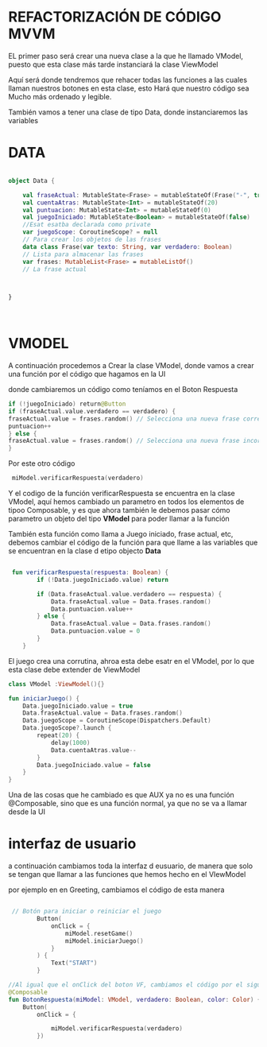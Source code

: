 
# REFACTORIZACIÓN DE CÓDIGO MVVM

EL primer paso será crear una nueva clase a la que he llamado VModel, puesto que esta clase más tarde instanciará la clase ViewModel

Aquí será donde tendremos que rehacer todas las funciones a las cuales llaman nuestros botones en esta clase, esto
Hará que nuestro código sea Mucho más ordenado y legible.

También vamos a tener una clase de tipo Data, donde instanciaremos las variables

# DATA

```Kotlin

object Data {

    val fraseActual: MutableState<Frase> = mutableStateOf(Frase("-", true))
    val cuentaAtras: MutableState<Int> = mutableStateOf(20)
    val puntuacion: MutableState<Int> = mutableStateOf(0)
    val juegoIniciado: MutableState<Boolean> = mutableStateOf(false)
    //Esat esatba declarada como private
    var juegoScope: CoroutineScope? = null
    // Para crear los objetos de las frases
    data class Frase(var texto: String, var verdadero: Boolean)
    // Lista para almacenar las frases
    var frases: MutableList<Frase> = mutableListOf()
    // La frase actual



}

    
  ```

# VMODEL

A continuación procedemos a Crear la clase VModel, donde vamos a crear una función por el código que hagamos en la UI

donde cambiaremos un código como teníamos en el Boton Respuesta

```Kotlin
if (!juegoIniciado) return@Button
if (fraseActual.value.verdadero == verdadero) {
fraseActual.value = frases.random() // Selecciona una nueva frase correcta
puntuacion++
} else {
fraseActual.value = frases.random() // Selecciona una nueva frase incorrecta
}
```

Por este otro código

```Kotlin
 miModel.verificarRespuesta(verdadero)
```

Y el codigo de la función verificarRespuesta se encuentra en la clase VModel, aquí hemos cambiado un parametro en todos los
elementos de tipoo Composable, y es que ahora también le debemos pasar cómo parametro un objeto del tipo **VModel** para poder llamar
a la función 

También esta función como llama a Juego iniciado, frase actual, etc, debemos cambiar el código de la función para que llame a las variables que se encuentran
en la clase d etipo objecto **Data**
```Kotlin

 fun verificarRespuesta(respuesta: Boolean) {
        if (!Data.juegoIniciado.value) return

        if (Data.fraseActual.value.verdadero == respuesta) {
            Data.fraseActual.value = Data.frases.random()
            Data.puntuacion.value++
        } else {
            Data.fraseActual.value = Data.frases.random()
            Data.puntuacion.value = 0
        }
    }
``` 



El juego crea una corrutina, ahroa esta debe esatr en el VModel, por lo que esta clase debe extender de ViewModel

```Kotlin
class VModel :ViewModel(){}

fun iniciarJuego() {
    Data.juegoIniciado.value = true
    Data.fraseActual.value = Data.frases.random()
    Data.juegoScope = CoroutineScope(Dispatchers.Default)
    Data.juegoScope?.launch {
        repeat(20) {
            delay(1000)
            Data.cuentaAtras.value--
        }
        Data.juegoIniciado.value = false
    }
}
```


Una de las cosas que he cambiado es que AUX ya no es una función @Composable, sino que es una función normal, ya que no se va a llamar desde la UI

# interfaz de usuario

a continuación cambiamos toda la interfaz d eusuario, de manera que solo se tengan que llamar a las funciones que hemos hecho en el VIewModel

por ejemplo en en Greeting, cambiamos el código de esta manera

```Kotlin

 // Botón para iniciar o reiniciar el juego
        Button(
            onClick = {
                miModel.resetGame()
                miModel.iniciarJuego()
            }
        ) {
            Text("START")
        }

//Al igual que el onClick del boton VF, cambiamos el código por el siguiente
@Composable
fun BotonRespuesta(miModel: VModel, verdadero: Boolean, color: Color) {
    Button(
        onClick = {

            miModel.verificarRespuesta(verdadero)
        }) 
```







